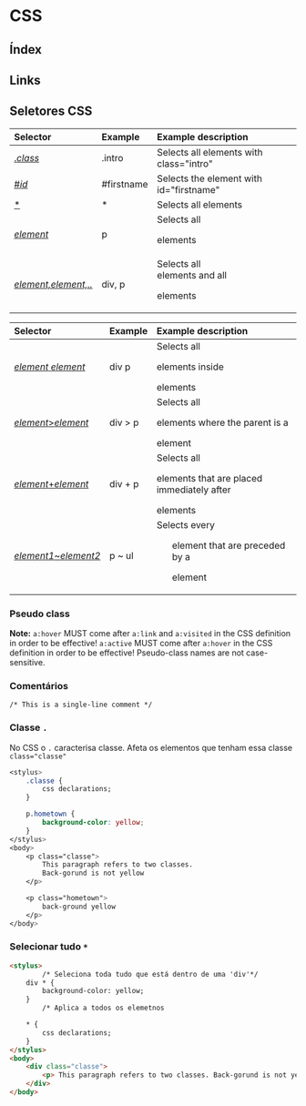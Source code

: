 # CSS

## Índex

## Links



## Seletores CSS

| Selector                                                     | Example    | Example description                             |
| :----------------------------------------------------------- | :--------- | :---------------------------------------------- |
| [.*class*](https://www.w3schools.com/cssref/sel_class.asp)   | .intro     | Selects all elements with class="intro"         |
| [#*id*](https://www.w3schools.com/cssref/sel_id.asp)         | #firstname | Selects the element with id="firstname"         |
| [*](https://www.w3schools.com/cssref/sel_all.asp)            | *          | Selects all elements                            |
| *[element](https://www.w3schools.com/cssref/sel_element.asp)* | p          | Selects all <p> elements                        |
| *[element,element,..](https://www.w3schools.com/cssref/sel_element_comma.asp)* | div, p     | Selects all <div> elements and all <p> elements |



| Selector                                                     | Example | Example description                                          |
| :----------------------------------------------------------- | :------ | :----------------------------------------------------------- |
| [*element* *element*](https://www.w3schools.com/cssref/sel_element_element.asp) | div p   | Selects all <p> elements inside <div> elements               |
| [*element*>*element*](https://www.w3schools.com/cssref/sel_element_gt.asp) | div > p | Selects all <p> elements where the parent is a <div> element |
| [*element*+*element*](https://www.w3schools.com/cssref/sel_element_pluss.asp) | div + p | Selects all <p> elements that are placed immediately after <div> elements |
| [*element1*~*element2*](https://www.w3schools.com/cssref/sel_gen_sibling.asp) | p ~ ul  | Selects every <ul> element that are preceded by a <p> element |

### Pseudo class

**Note:** `a:hover` MUST come after `a:link` and `a:visited` in the CSS definition in order to be effective! `a:active` MUST come after `a:hover` in the CSS definition in order to be effective! Pseudo-class names are not case-sensitive.

### Comentários

```
/* This is a single-line comment */
```



### Classe `.`

No CSS o `.` caracterisa classe. Afeta os elementos que tenham essa classe `class="classe"`

```css
<stylus>
	.classe {
  		css declarations;
	}

	p.hometown {
  		background-color: yellow;
	}
</stylus>
<body>
    <p class="classe">
        This paragraph refers to two classes.
        Back-gorund is not yellow
    </p>

    <p class="hometown">
        back-ground yellow
    </p>
</body>
```

### Selecionar tudo `*`

```html
<stylus>
    	/* Seleciona toda tudo que está dentro de uma 'div'*/
    div * {
        background-color: yellow;
    }
    	/* Aplica a todos os elemetnos

    * {
        css declarations;
    }
</stylus>
<body>
    <div class="classe">
        <p> This paragraph refers to two classes. Back-gorund is not yellow </p>
    </div>
</body>
```

